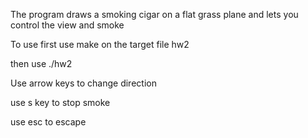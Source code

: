 The program draws a smoking cigar on a flat grass plane and lets you control the view and smoke

To use first use make on the target file hw2 

then use ./hw2 

Use arrow keys to change direction

use s key to stop smoke 

use esc to escape
